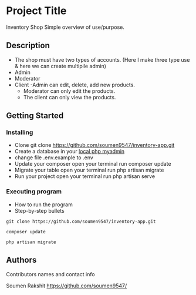 



# Project Title
  Inventory Shop
Simple overview of use/purpose.

## Description
- The shop must have two types of accounts. (Here I make three type use & here we can create multipile admin)
- Admin
- Moderator
- Client
  -Admin can edit, delete, add new products.
  - Moderator can only edit the products.
  - The client can only view the products.

## Getting Started

### Installing

  * Clone 
      git clone https://github.com/soumen9547/inventory-app.git
  * Create a database in your  [local php myadmin](http://localhost/phpmyadmin/)
  * change file .env.example to .env
  * Update your composer  open your terminal run
     composer update
  * Migrate your table open your terminal run
     php artisan migrate
  * Run your project  open your terminal run
    php artisan serve
  

### Executing program

* How to run the program
* Step-by-step bullets
```
git clone https://github.com/soumen9547/inventory-app.git
```
```
composer update
```
```
php artisan migrate
```

## Authors

Contributors names and contact info

Soumen Rakshit
https://github.com/soumen9547/


